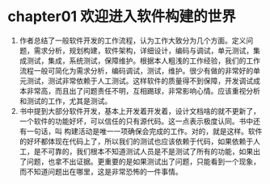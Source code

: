 # chapter01 欢迎进入软件构建的世界
01. 作者总结了一般软件开发的工作流程，认为工作大致分为几个方面。定义问题，需求分析，规划构建，软件架构，详细设计，编码与调试，单元测试，集成测试，集成，系统测试，保障维护。根据本人粗浅的工作经验，我们的工作流程一般可简化为需求分析，编码调试，测试，维护。很少有做的非常好的单元测试，测试非常依赖于人工测试。这样软件的质量得不到保障，开发调试成本非常高，而且出了问题责任不明，互相踢球，非常影响心情。应该重视分析和测试的工作，尤其是测试。
02. 书中提到大部分软件开发，基本上开发着开发着，设计文档啥的就不更新了，一个软件的功能好坏，可以信任的只有源代码。这一点表示极度认同。书中还有一句话，叫 构建活动是唯一一项确保会完成的工作。对的，就是这样。软件的好坏都体现在代码上了，所以我们的测试也应该依赖于代码，如果依赖于人工，是不可靠的，我们根本不知道测试人员是不是测试了所有的功能，如果出了问题，也拿不出证据。更重要的是如果测试出了问题，只能看到一个现象，而不知道问题出在哪里，这是非常恐怖的一件事情。
